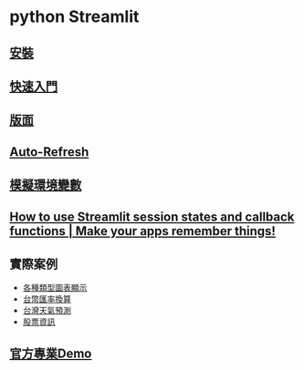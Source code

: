 # python Streamlit

## [安裝](./安裝和執行)
## [快速入門](./快速入門/)
## [版面](./版面)
## [Auto-Refresh](./autorefresh)
## [模擬環境變數](./模擬環境變數)
## [How to use Streamlit session states and callback functions | Make your apps remember things!](https://www.youtube.com/watch?v=5l9COMQ3acc)
## 實際案例
- [各種類型圖表顯示](./實際案例/student_scores/)
- [台幣匯率換算](./實際案例/exchange_rate/)
- [台灣天氣預測](./實際案例/taiwan_weather/)
- [股票資訊](./實際案例/finance/)
## [官方專業Demo](https://github.com/streamlit)